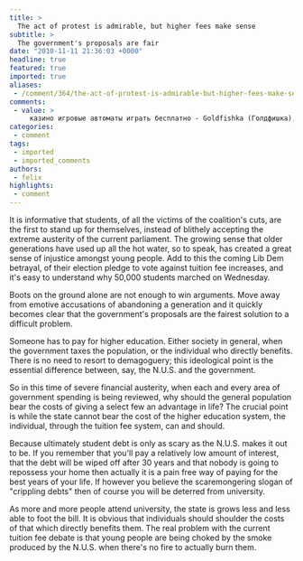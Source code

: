 ```yaml
---
title: >
  The act of protest is admirable, but higher fees make sense
subtitle: >
  The government's proposals are fair
date: "2010-11-11 21:36:03 +0000"
headline: true
featured: true
imported: true
aliases:
 - /comment/364/the-act-of-protest-is-admirable-but-higher-fees-make-sense
comments:
 - value: >
     казино игровые автоматы играть бесплатно - Goldfishka (Голдфишка), интернет казино рулетка, игровые интернет казино, интернет автоматы казино, интернет казино игровые автоматы. Сайт goldfishka.tv,зароботок в интернет казино - Goldfishka (Голдфишка), интернет казино рулетка, игровые интернет казино, интернет автоматы казино, интернет казино игровые автоматы. Сайт goldfishka.tv,как выйграть в интернет казино - Goldfishka (Голдфишка), интернет казино рулетка, игровые интернет казино, интернет автоматы казино, интернет казино игровые автоматы. Сайт goldfishka.tv
categories:
 - comment
tags:
 - imported
 - imported_comments
authors:
 - felix
highlights:
 - comment
---
```


It is informative that students, of all the victims of the coalition's cuts, are the first to stand up for themselves, instead of blithely accepting the extreme austerity of the current parliament. The growing sense that older generations have used up all the hot water, so to speak, has created a great sense of injustice amongst young people. Add to this the coming Lib Dem betrayal, of their election pledge to vote against tuition fee increases, and it's easy to understand why 50,000 students marched on Wednesday.

Boots on the ground alone are not enough to win arguments. Move away from emotive accusations of abandoning a generation and it quickly becomes clear that the government's proposals are the fairest solution to a difficult problem.

Someone has to pay for higher education. Either society in general, when the government taxes the population, or the individual who directly benefits. There is no need to resort to demagoguery; this ideological point is the essential difference between, say, the N.U.S. and the government.

So in this time of severe financial austerity, when each and every area of government spending is being reviewed, why should the general population bear the costs of giving a select few an advantage in life? The crucial point is while the state cannot bear the cost of the higher education system, the individual, through the tuition fee system, can and should.

Because ultimately student debt is only as scary as the N.U.S. makes it out to be. If you remember that you'll pay a relatively low amount of interest, that the debt will be wiped off after 30 years and that nobody is going to repossess your home then actually it is a pain free way of paying for the best years of your life. If however you believe the scaremongering slogan of "crippling debts" then of course you will be deterred from university.

As more and more people attend university, the state is grows less and less able to foot the bill. It is obvious that individuals should shoulder the costs of that which directly benefits them. The real problem with the current tuition fee debate is that young people are being choked by the smoke produced by the N.U.S. when there's no fire to actually burn them.
